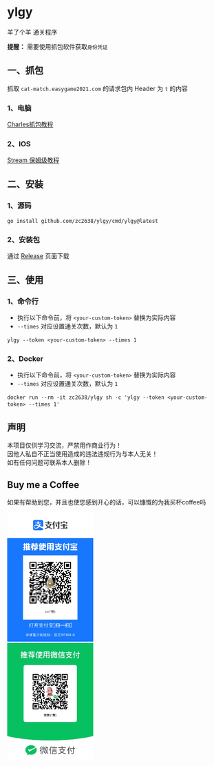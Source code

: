 # ylgy

羊了个羊 通关程序

**提醒：** 需要使用抓包软件获取`身份凭证`

## 一、抓包

抓取 `cat-match.easygame2021.com` 的请求包内 Header 为 `t` 的内容

### 1、电脑

[Charles抓包教程](https://www.jianshu.com/p/ff85b3dac157)

### 2、IOS

[Stream 保姆级教程](./docs/stream.md)

## 二、安装

### 1、源码

```shell
go install github.com/zc2638/ylgy/cmd/ylgy@latest
```

### 2、安装包

通过 [Release](https://github.com/zc2638/ylgy/releases) 页面下载

## 三、使用

### 1、命令行

- 执行以下命令前，将 `<your-custom-token>` 替换为实际内容
- `--times` 对应设置通关次数，默认为 `1`

```shell
ylgy --token <your-custom-token> --times 1
```

### 2、Docker

- 执行以下命令前，将 `<your-custom-token>` 替换为实际内容
- `--times` 对应设置通关次数，默认为 `1`

```shell
docker run --rm -it zc2638/ylgy sh -c 'ylgy --token <your-custom-token> --times 1' 
```

## 声明

本项目仅供学习交流，严禁用作商业行为！  
因他人私自不正当使用造成的违法违规行为与本人无关！  
如有任何问题可联系本人删除！

## Buy me a Coffee

如果有帮助到您，并且也使您感到开心的话，可以慷慨的为我买杯coffee吗

<img src="./docs/images/alipay.jpeg" alt="alipay" width="200" />
<br/>
<img src="./docs/images/wechat.jpeg" alt="wechat" width="200" />
